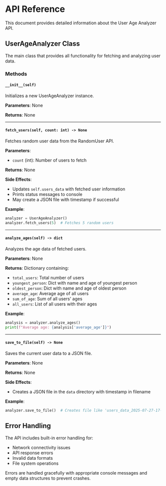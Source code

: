 # API Reference

This document provides detailed information about the User Age Analyzer API.

## UserAgeAnalyzer Class

The main class that provides all functionality for fetching and analyzing user data.

### Methods

#### `__init__(self)`

Initializes a new UserAgeAnalyzer instance.

**Parameters**: None

**Returns**: None

---

#### `fetch_users(self, count: int) -> None`

Fetches random user data from the RandomUser API.

**Parameters**:
- `count` (int): Number of users to fetch

**Returns**: None

**Side Effects**:
- Updates `self.users_data` with fetched user information
- Prints status messages to console
- May create a JSON file with timestamp if successful

**Example**:
```python
analyzer = UserAgeAnalyzer()
analyzer.fetch_users(5)  # Fetches 5 random users
```

---

#### `analyze_ages(self) -> dict`

Analyzes the age data of fetched users.

**Parameters**: None

**Returns**: 
Dictionary containing:
- `total_users`: Total number of users
- `youngest_person`: Dict with name and age of youngest person
- `oldest_person`: Dict with name and age of oldest person
- `average_age`: Average age of all users
- `sum_of_age`: Sum of all users' ages
- `all_users`: List of all users with their ages

**Example**:
```python
analysis = analyzer.analyze_ages()
print(f"Average age: {analysis['average_age']}")
```

---

#### `save_to_file(self) -> None`

Saves the current user data to a JSON file.

**Parameters**: None

**Returns**: None

**Side Effects**:
- Creates a JSON file in the `data` directory with timestamp in filename

**Example**:
```python
analyzer.save_to_file()  # Creates file like 'users_data_2025-07-27-17-31-28.json'
```

## Error Handling

The API includes built-in error handling for:
- Network connectivity issues
- API response errors
- Invalid data formats
- File system operations

Errors are handled gracefully with appropriate console messages and empty data structures to prevent crashes.
